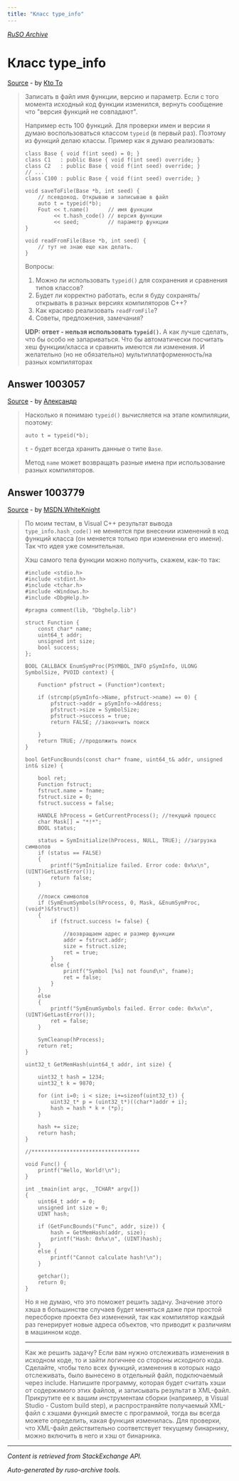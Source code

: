 ```yaml
---
title: "Класс type_info"
---
```

<p><i><a href="https://github.com/MSDN-WhiteKnight/ruso-archive/">RuSO Archive</a></i></p>
<h1>Класс type_info</h1>
<p><a href="https://ru.stackoverflow.com/questions/1003049/%d0%9a%d0%bb%d0%b0%d1%81%d1%81-type-info">Source</a> - by <a href="https://ru.stackoverflow.com/users/212367/kto-to">Kto  To</a></p>
<blockquote>
<p>Записать в файл имя функции, версию и параметр. Если с того момента исходный код функции изменился, вернуть сообщение что "версия функций не совпадают".</p>

<p>Например есть 100 функций. Для проверки имен и версии я думаю воспользоваться классом <code>typeid</code> (в первый раз). Поэтому из функций делаю классы.
Пример как я думаю реализовать:</p>

<pre><code>class Base { void f(int seed) = 0; }
class C1   : public Base { void f(int seed) override; }
class C2   : public Base { void f(int seed) override; }
// ...
class C100 : public Base { void f(int seed) override; }

void saveToFile(Base *b, int seed) {
    // псевдокод. Открываю и записываю в файл
    auto t = typeid(*b);
    Fout &lt;&lt; t.name()      // имя функции
         &lt;&lt; t.hash_code() // версия функции
         &lt;&lt; seed;         // параметр функции
}

void readFromFile(Base *b, int seed) {
    // тут не знаю еще как делать.
}
</code></pre>

<p>Вопросы:</p>

<ol>
<li>Можно ли использовать <code>typeid()</code> для сохранения и сравнения типов классов?</li>
<li>Будет ли корректно работать, если я буду сохранять/открывать в разных версиях компиляторов С++?</li>
<li>Как красиво реализовать <code>readFromFile</code>?</li>
<li>Советы, предложения, замечания?</li>
</ol>

<p><strong>UDP: ответ - нельзя использовать <code>typeid()</code>.</strong> А как лучше сделать, что бы особо не запариваться. Что бы автоматически посчитать хеш функции/класса и сравнить имеются ли изменения. И желательно (но не обязательно) мультиплатформенность/на разных компиляторах</p>

</blockquote>
<h2>Answer 1003057</h2>
<p><a href="https://ru.stackoverflow.com/a/1003057/">Source</a> - by <a href="https://ru.stackoverflow.com/users/197320/%d0%90%d0%bb%d0%b5%d0%ba%d1%81%d0%b0%d0%bd%d0%b4%d1%80">Александр</a></p>
<blockquote>
<p>Насколько я понимаю <code>typeid()</code> вычисляется на этапе компиляции, поэтому: </p>

<pre><code>auto t = typeid(*b); 
</code></pre>

<p><code>t</code> - будет всегда хранить данные о типе <code>Base</code>.</p>

<p>Метод <code>name</code> может возвращать разные имена при использование разных компиляторов.</p>

</blockquote>
<h2>Answer 1003779</h2>
<p><a href="https://ru.stackoverflow.com/a/1003779/">Source</a> - by <a href="https://ru.stackoverflow.com/users/240512/msdn-whiteknight">MSDN.WhiteKnight</a></p>
<blockquote>
<p>По моим тестам, в Visual C++ результат вывода <code>type_info.hash_code()</code> не меняется при внесении изменений в код функций класса (он меняется только при изменении его имени). Так что идея уже сомнительная.</p>

<p>Хэш самого тела функции можно получить, скажем, как-то так:</p>

<pre class="lang-cpp prettyprint-override"><code>#include &lt;stdio.h&gt;
#include &lt;stdint.h&gt;
#include &lt;tchar.h&gt;
#include &lt;Windows.h&gt;
#include &lt;DbgHelp.h&gt;

#pragma comment(lib, "Dbghelp.lib")

struct Function {
    const char* name;   
    uint64_t addr;
    unsigned int size;
    bool success;
};

BOOL CALLBACK EnumSymProc(PSYMBOL_INFO pSymInfo, ULONG SymbolSize, PVOID context) {

    Function* pfstruct = (Function*)context; 

    if (strcmp(pSymInfo-&gt;Name, pfstruct-&gt;name) == 0) {      
        pfstruct-&gt;addr = pSymInfo-&gt;Address; 
        pfstruct-&gt;size = SymbolSize;
        pfstruct-&gt;success = true;
        return FALSE; //закончить поиск

    }
    return TRUE; //продолжить поиск
}

bool GetFuncBounds(const char* fname, uint64_t&amp; addr, unsigned int&amp; size) {

    bool ret;
    Function fstruct;
    fstruct.name = fname;
    fstruct.size = 0;
    fstruct.success = false;

    HANDLE hProcess = GetCurrentProcess(); //текущий процесс
    char Mask[] = "*!*"; 
    BOOL status;

    status = SymInitialize(hProcess, NULL, TRUE); //загрузка символов
    if (status == FALSE)
    {
        printf("SymInitialize failed. Error code: 0x%x\n", (UINT)GetLastError());
        return false;
    }

    //поиск символов
    if (SymEnumSymbols(hProcess, 0, Mask, &amp;EnumSymProc, (void*)&amp;fstruct))
    {
        if (fstruct.success != false) {

            //возвращаем адрес и размер функции
            addr = fstruct.addr;
            size = fstruct.size; 
            ret = true;
        }
        else {
            printf("Symbol [%s] not found\n", fname);
            ret = false;
        }
    }
    else
    {
        printf("SymEnumSymbols failed. Error code: 0x%x\n", (UINT)GetLastError());
        ret = false;
    }

    SymCleanup(hProcess);
    return ret;
}

uint32_t GetMemHash(uint64_t addr, int size) {

    uint32_t hash = 1234;
    uint32_t k = 9870;

    for (int i=0; i &lt; size; i+=sizeof(uint32_t)) {
        uint32_t* p = (uint32_t*)((char*)addr + i);
        hash = hash * k + (*p);
    }

    hash += size;
    return hash;
}

//**********************************

void Func() {   
    printf("Hello, World!\n");  
}

int _tmain(int argc, _TCHAR* argv[])
{   
    uint64_t addr = 0;
    unsigned int size = 0;
    UINT hash;  

    if (GetFuncBounds("Func", addr, size)) {
        hash = GetMemHash(addr, size);
        printf("Hash: 0x%x\n", (UINT)hash);
    }
    else {
        printf("Cannot calculate hash!\n");
    }

    getchar();
    return 0;
}
</code></pre>

<p>Но я не думаю, что это поможет решить задачу. Значение этого хэша в большинстве случаев будет меняться даже при простой пересборке проекта без изменений, так как компилятор каждый раз генерирует новые адреса объектов, что приводит к различиям в машинном коде.</p>

<hr>

<p>Как же решить задачу? Если вам нужно отслеживать изменения в исходном коде, то и зайти логичнее со стороны исходного кода. Сделайте, чтобы тело всех функций, изменения в которых надо отслеживать, было вынесено в отдельный файл, подключаемый через include. Напишите программу, которая будет считать хэши от содержимого этих файлов, и записывать результат в XML-файл. Прикрутите ее к вашим инструментам сборки (например, в Visual Studio - Custom build step), и распространяйте получаемый XML-файл с хэшами функций вместе с программой, тогда вы всегда можете определить, какая функция изменилась. Для проверки, что XML-файл действительно соответствует текущему бинарнику, можно включить в него и хэш от бинарника.</p>

</blockquote>
<hr/>
<p><i>Content is retrieved from StackExchange API. </i></p>
<p><i>Auto-generated by ruso-archive tools. </i></p>
